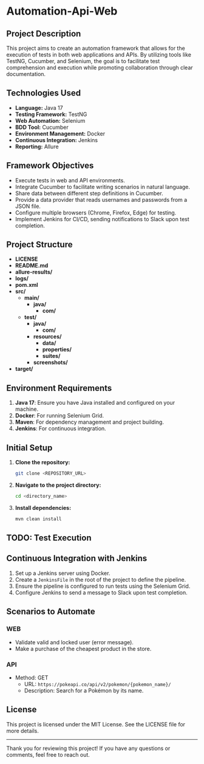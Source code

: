 # Automation-Api-Web

## Project Description

This project aims to create an automation framework that allows for the execution of tests in both web applications and APIs. By utilizing tools like TestNG, Cucumber, and Selenium, the goal is to facilitate test comprehension and execution while promoting collaboration through clear documentation.

## Technologies Used

- **Language:** Java 17
- **Testing Framework:** TestNG
- **Web Automation:** Selenium
- **BDD Tool:** Cucumber
- **Environment Management:** Docker
- **Continuous Integration:** Jenkins
- **Reporting:** Allure

## Framework Objectives

- Execute tests in web and API environments.
- Integrate Cucumber to facilitate writing scenarios in natural language.
- Share data between different step definitions in Cucumber.
- Provide a data provider that reads usernames and passwords from a JSON file.
- Configure multiple browsers (Chrome, Firefox, Edge) for testing.
- Implement Jenkins for CI/CD, sending notifications to Slack upon test completion.

## Project Structure

- **LICENSE**
- **README.md**
- **allure-results/**
- **logs/**
- **pom.xml**
- **src/**
  - **main/**
    - **java/**
      - **com/**
  - **test/**
    - **java/**
      - **com/**
    - **resources/**
      - **data/**
      - **properties/**
      - **suites/**
    - **screenshots/**
- **target/**

## Environment Requirements

1. **Java 17**: Ensure you have Java installed and configured on your machine.
2. **Docker**: For running Selenium Grid.
3. **Maven**: For dependency management and project building.
4. **Jenkins**: For continuous integration.

## Initial Setup

1. **Clone the repository:**

   ```bash
   git clone <REPOSITORY_URL>
   ```

2. **Navigate to the project directory:**

   ```bash
   cd <directory_name>
   ```

3. **Install dependencies:**

   ```bash
   mvn clean install
   ```

## TODO: Test Execution

## Continuous Integration with Jenkins

1. Set up a Jenkins server using Docker.
2. Create a `JenkinsFile` in the root of the project to define the pipeline.
3. Ensure the pipeline is configured to run tests using the Selenium Grid.
4. Configure Jenkins to send a message to Slack upon test completion.

## Scenarios to Automate

### WEB

- Validate valid and locked user (error message).
- Make a purchase of the cheapest product in the store.

### API

- Method: GET
  - URL: `https://pokeapi.co/api/v2/pokemon/{pokemon_name}/`
  - Description: Search for a Pokémon by its name.

## License

This project is licensed under the MIT License. See the LICENSE file for more details.

---

Thank you for reviewing this project! If you have any questions or comments, feel free to reach out.

